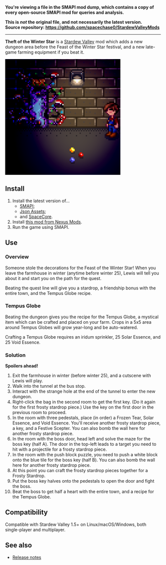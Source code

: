 **You're viewing a file in the SMAPI mod dump, which contains a copy of every open-source SMAPI mod
for queries and analysis.**

**This is _not_ the original file, and not necessarily the latest version.**  
**Source repository: https://github.com/spacechase0/StardewValleyMods**

----

**Theft of the Winter Star** is a [Stardew Valley](http://stardewvalley.net/) mod which adds a new
dungeon area before the Feast of the Winter Star festival, and a new late-game farming equipment if
you beat it.

![](screenshot.png)

## Install
1. Install the latest version of...
   * [SMAPI](https://smapi.io);
   * [Json Assets](https://www.nexusmods.com/stardewvalley/mods/1720);
   * and [SpaceCore](https://www.nexusmods.com/stardewvalley/mods/1348).
2. Install [this mod from Nexus Mods](http://www.nexusmods.com/stardewvalley/mods/5062).
3. Run the game using SMAPI.

## Use
### Overview
Someone stole the decorations for the Feast of the Winter Star! When you leave the farmhouse in
winter (anytime before winter 25), Lewis will tell you about it and start you on the path for the
quest.

Beating the quest line will give you a stardrop, a friendship bonus with the entire town, and the
Tempus Globe recipe.

### Tempus Globe
Beating the dungeon gives you the recipe for the Tempus Globe, a mystical item which can be crafted
and placed on your farm. Crops in a 5x5 area around Tempus Globes will grow year-long and be
auto-watered.

Crafting a Tempus Globe requires an iridum sprinkler, 25 Solar Essence, and 25 Void Essence.

### Solution
**Spoilers ahead!**

1. Exit the farmhouse in winter (before winter 25), and a cutscene with Lewis will play.
2. Walk into the tunnel at the bus stop.
3. Interact with the strange hole at the end of the tunnel to enter the new dungeon.
4. Right-click the bag in the second room to get the first key. (Do it again for the first frosty
   stardrop piece.) Use the key on the first door in the previous room to proceed.
5. In the room with three pedestals, place (in order) a Frozen Tear, Solar Essence, and Void
   Essence. You'll receive another frosty stardrop piece, a key, and a Festive Scepter. You can
   also bomb the wall here for another frosty stardrop piece.
6. In the room with the boss door, head left and solve the maze for the boss key (half A). The door
   in the top-left leads to a target you need to hit with a projectile for a frosty stardrop piece.
7. In the room with the push block puzzle, you need to push a white block onto the blue tile for
   the boss key (half B). You can also bomb the wall here for another frosty stardrop piece.
8. At this point you can craft the frosty stardrop pieces together for a Frosty Stardrop.
9. Put the boss key halves onto the pedestals to open the door and fight the boss.
10. Beat the boss to get half a heart with the entire town, and a recipe for the Tempus Globe.

## Compatibility
Compatible with Stardew Valley 1.5+ on Linux/macOS/Windows, both single-player and multiplayer.

## See also
* [Release notes](release-notes.md)
